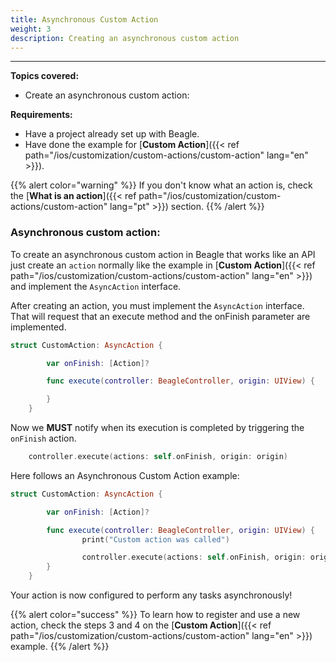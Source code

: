 ```yaml
---
title: Asynchronous Custom Action
weight: 3
description: Creating an asynchronous custom action
---
```


---

**Topics covered:**
- Create an asynchronous custom action:

 
**Requirements:**
 - Have a project already set up with Beagle.
 - Have done the example for [**Custom Action**]({{< ref path="/ios/customization/custom-actions/custom-action" lang="en" >}}).

{{% alert color="warning" %}}
If you don't know what an action is, check the [**What is an action**]({{< ref path="/ios/customization/custom-actions/custom-action" lang="pt" >}}) section.
{{% /alert %}}

### Asynchronous custom action:

To create an asynchronous custom action in Beagle that works like an API just create an `action` normally like the example in [**Custom Action**]({{< ref path="/ios/customization/custom-actions/custom-action" lang="en" >}}) and implement the `AsyncAction` interface.

After creating an action, you must implement the `AsyncAction` interface. That will request that an execute method and the onFinish parameter are implemented.

```swift
struct CustomAction: AsyncAction {

        var onFinish: [Action]?

        func execute(controller: BeagleController, origin: UIView) {

        }
    }
```

Now we **MUST** notify when its execution is completed by triggering the `onFinish` action.

```swift
    controller.execute(actions: self.onFinish, origin: origin)
```

Here follows an Asynchronous Custom Action example:

```swift
struct CustomAction: AsyncAction {

        var onFinish: [Action]?

        func execute(controller: BeagleController, origin: UIView) {
                print("Custom action was called")

                controller.execute(actions: self.onFinish, origin: origin)
        }
    }
```

Your action is now configured to perform any tasks asynchronously!

{{% alert color="success" %}}
To learn how to register and use a new action, check the steps 3 and 4 on the [**Custom Action**]({{< ref path="/ios/customization/custom-actions/custom-action" lang="en" >}}) example.
{{% /alert %}}
